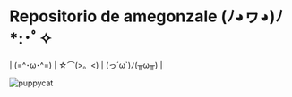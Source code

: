 # Repositorio de amegonzale (ﾉ◕ヮ◕)ﾉ*:･ﾟ✧

| (=^･ω･^=) | 	☆⌒(>。<) | 	(っ´ω`)ﾉ(╥ω╥) |

![puppycat](https://media.tenor.com/MpUwwdicjIAAAAAC/puppycat-swiming.gif)
